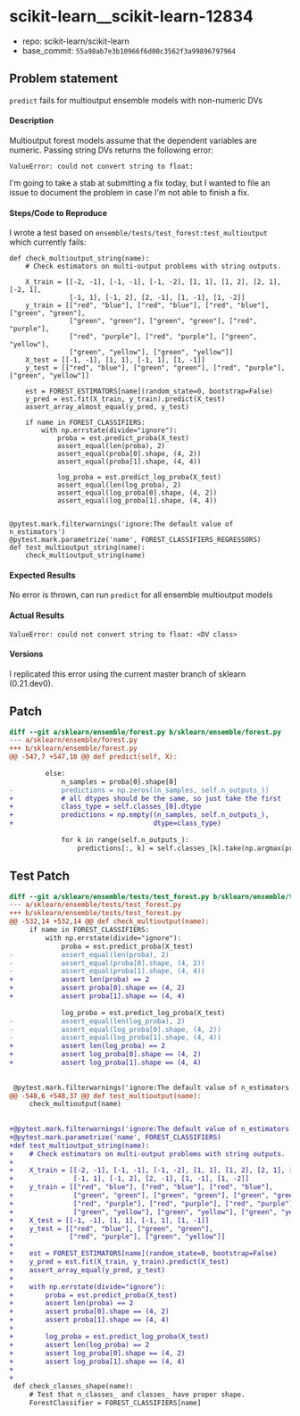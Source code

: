 # scikit-learn__scikit-learn-12834

* repo: scikit-learn/scikit-learn
* base_commit: `55a98ab7e3b10966f6d00c3562f3a99896797964`

## Problem statement

`predict` fails for multioutput ensemble models with non-numeric DVs
#### Description
<!-- Example: Joblib Error thrown when calling fit on LatentDirichletAllocation with evaluate_every > 0-->
Multioutput forest models assume that the dependent variables are numeric. Passing string DVs returns the following error:

`ValueError: could not convert string to float:`

I'm going to take a stab at submitting a fix today, but I wanted to file an issue to document the problem in case I'm not able to finish a fix.

#### Steps/Code to Reproduce
I wrote a test based on `ensemble/tests/test_forest:test_multioutput` which currently fails:

```
def check_multioutput_string(name):
    # Check estimators on multi-output problems with string outputs.

    X_train = [[-2, -1], [-1, -1], [-1, -2], [1, 1], [1, 2], [2, 1], [-2, 1],
               [-1, 1], [-1, 2], [2, -1], [1, -1], [1, -2]]
    y_train = [["red", "blue"], ["red", "blue"], ["red", "blue"], ["green", "green"],
               ["green", "green"], ["green", "green"], ["red", "purple"],
               ["red", "purple"], ["red", "purple"], ["green", "yellow"],
               ["green", "yellow"], ["green", "yellow"]]
    X_test = [[-1, -1], [1, 1], [-1, 1], [1, -1]]
    y_test = [["red", "blue"], ["green", "green"], ["red", "purple"], ["green", "yellow"]]

    est = FOREST_ESTIMATORS[name](random_state=0, bootstrap=False)
    y_pred = est.fit(X_train, y_train).predict(X_test)
    assert_array_almost_equal(y_pred, y_test)

    if name in FOREST_CLASSIFIERS:
        with np.errstate(divide="ignore"):
            proba = est.predict_proba(X_test)
            assert_equal(len(proba), 2)
            assert_equal(proba[0].shape, (4, 2))
            assert_equal(proba[1].shape, (4, 4))

            log_proba = est.predict_log_proba(X_test)
            assert_equal(len(log_proba), 2)
            assert_equal(log_proba[0].shape, (4, 2))
            assert_equal(log_proba[1].shape, (4, 4))


@pytest.mark.filterwarnings('ignore:The default value of n_estimators')
@pytest.mark.parametrize('name', FOREST_CLASSIFIERS_REGRESSORS)
def test_multioutput_string(name):
    check_multioutput_string(name)
```

#### Expected Results
No error is thrown, can run `predict` for all ensemble multioutput models
<!-- Example: No error is thrown. Please paste or describe the expected results.-->

#### Actual Results
<!-- Please paste or specifically describe the actual output or traceback. -->
`ValueError: could not convert string to float: <DV class>`

#### Versions
I replicated this error using the current master branch of sklearn (0.21.dev0).
<!--
Please run the following snippet and paste the output below.
For scikit-learn >= 0.20:
import sklearn; sklearn.show_versions()
For scikit-learn < 0.20:
import platform; print(platform.platform())
import sys; print("Python", sys.version)
import numpy; print("NumPy", numpy.__version__)
import scipy; print("SciPy", scipy.__version__)
import sklearn; print("Scikit-Learn", sklearn.__version__)
-->


<!-- Thanks for contributing! -->



## Patch

```diff
diff --git a/sklearn/ensemble/forest.py b/sklearn/ensemble/forest.py
--- a/sklearn/ensemble/forest.py
+++ b/sklearn/ensemble/forest.py
@@ -547,7 +547,10 @@ def predict(self, X):
 
         else:
             n_samples = proba[0].shape[0]
-            predictions = np.zeros((n_samples, self.n_outputs_))
+            # all dtypes should be the same, so just take the first
+            class_type = self.classes_[0].dtype
+            predictions = np.empty((n_samples, self.n_outputs_),
+                                   dtype=class_type)
 
             for k in range(self.n_outputs_):
                 predictions[:, k] = self.classes_[k].take(np.argmax(proba[k],

```

## Test Patch

```diff
diff --git a/sklearn/ensemble/tests/test_forest.py b/sklearn/ensemble/tests/test_forest.py
--- a/sklearn/ensemble/tests/test_forest.py
+++ b/sklearn/ensemble/tests/test_forest.py
@@ -532,14 +532,14 @@ def check_multioutput(name):
     if name in FOREST_CLASSIFIERS:
         with np.errstate(divide="ignore"):
             proba = est.predict_proba(X_test)
-            assert_equal(len(proba), 2)
-            assert_equal(proba[0].shape, (4, 2))
-            assert_equal(proba[1].shape, (4, 4))
+            assert len(proba) == 2
+            assert proba[0].shape == (4, 2)
+            assert proba[1].shape == (4, 4)
 
             log_proba = est.predict_log_proba(X_test)
-            assert_equal(len(log_proba), 2)
-            assert_equal(log_proba[0].shape, (4, 2))
-            assert_equal(log_proba[1].shape, (4, 4))
+            assert len(log_proba) == 2
+            assert log_proba[0].shape == (4, 2)
+            assert log_proba[1].shape == (4, 4)
 
 
 @pytest.mark.filterwarnings('ignore:The default value of n_estimators')
@@ -548,6 +548,37 @@ def test_multioutput(name):
     check_multioutput(name)
 
 
+@pytest.mark.filterwarnings('ignore:The default value of n_estimators')
+@pytest.mark.parametrize('name', FOREST_CLASSIFIERS)
+def test_multioutput_string(name):
+    # Check estimators on multi-output problems with string outputs.
+
+    X_train = [[-2, -1], [-1, -1], [-1, -2], [1, 1], [1, 2], [2, 1], [-2, 1],
+               [-1, 1], [-1, 2], [2, -1], [1, -1], [1, -2]]
+    y_train = [["red", "blue"], ["red", "blue"], ["red", "blue"],
+               ["green", "green"], ["green", "green"], ["green", "green"],
+               ["red", "purple"], ["red", "purple"], ["red", "purple"],
+               ["green", "yellow"], ["green", "yellow"], ["green", "yellow"]]
+    X_test = [[-1, -1], [1, 1], [-1, 1], [1, -1]]
+    y_test = [["red", "blue"], ["green", "green"],
+              ["red", "purple"], ["green", "yellow"]]
+
+    est = FOREST_ESTIMATORS[name](random_state=0, bootstrap=False)
+    y_pred = est.fit(X_train, y_train).predict(X_test)
+    assert_array_equal(y_pred, y_test)
+
+    with np.errstate(divide="ignore"):
+        proba = est.predict_proba(X_test)
+        assert len(proba) == 2
+        assert proba[0].shape == (4, 2)
+        assert proba[1].shape == (4, 4)
+
+        log_proba = est.predict_log_proba(X_test)
+        assert len(log_proba) == 2
+        assert log_proba[0].shape == (4, 2)
+        assert log_proba[1].shape == (4, 4)
+
+
 def check_classes_shape(name):
     # Test that n_classes_ and classes_ have proper shape.
     ForestClassifier = FOREST_CLASSIFIERS[name]

```
